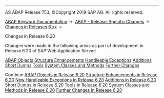   

* * *

AS ABAP Release 753, ©Copyright 2019 SAP AG. All rights reserved.

[ABAP Keyword Documentation](https://help.sap.com/doc/abapdocu_753_index_htm/7.53/en-US/abenabap.htm) →  [ABAP - Release-Specific Changes](https://help.sap.com/doc/abapdocu_753_index_htm/7.53/en-US/abennews.htm) →  [Changes in Releases 6.xx](https://help.sap.com/doc/abapdocu_753_index_htm/7.53/en-US/abennews-6.htm) → 

Changes in Release 6.20

Changes were made in the following areas as part of development in Release 6.20 of SAP Web Application Server:

[ABAP Objects](https://help.sap.com/doc/abapdocu_753_index_htm/7.53/en-US/abennews-620-objects.htm)
[Structure Enhancements](https://help.sap.com/doc/abapdocu_753_index_htm/7.53/en-US/abennews-620-structures.htm)
[Handleable Exceptions](https://help.sap.com/doc/abapdocu_753_index_htm/7.53/en-US/abennews-620-exceptions.htm)
[Additions](https://help.sap.com/doc/abapdocu_753_index_htm/7.53/en-US/abennews-620-additions.htm)
[Short Dumps](https://help.sap.com/doc/abapdocu_753_index_htm/7.53/en-US/abennews-620-dumps.htm)
[Tools](https://help.sap.com/doc/abapdocu_753_index_htm/7.53/en-US/abennews-620-tools.htm)
[System Classes and Methods](https://help.sap.com/doc/abapdocu_753_index_htm/7.53/en-US/abennews-620-classes.htm)
[Further Changes](https://help.sap.com/doc/abapdocu_753_index_htm/7.53/en-US/abennews-620-others.htm)

Continue
[ABAP Objects in Release 6.20](https://help.sap.com/doc/abapdocu_753_index_htm/7.53/en-US/abennews-620-objects.htm)
[Structure Enhancements in Release 6.20](https://help.sap.com/doc/abapdocu_753_index_htm/7.53/en-US/abennews-620-structures.htm)
[New Handleable Exceptions in Release 6.20](https://help.sap.com/doc/abapdocu_753_index_htm/7.53/en-US/abennews-620-exceptions.htm)
[Additions in Release 6.20](https://help.sap.com/doc/abapdocu_753_index_htm/7.53/en-US/abennews-620-additions.htm)
[Short Dumps in Release 6.20](https://help.sap.com/doc/abapdocu_753_index_htm/7.53/en-US/abennews-620-dumps.htm)
[Tools in Release 6.20](https://help.sap.com/doc/abapdocu_753_index_htm/7.53/en-US/abennews-620-tools.htm)
[System Classes and Methods in Release 6.20](https://help.sap.com/doc/abapdocu_753_index_htm/7.53/en-US/abennews-620-classes.htm)
[Further Changes in Release 6.20](https://help.sap.com/doc/abapdocu_753_index_htm/7.53/en-US/abennews-620-others.htm)